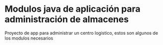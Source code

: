 # Modulos java de aplicación para administración de almacenes
Proyecto de app para administrar un centro logistico, estos son algunos de los modulos necesarios
